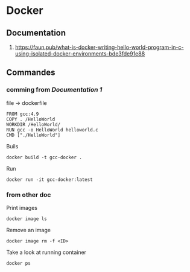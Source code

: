# Docker

## Documentation
1. https://faun.pub/what-is-docker-writing-hello-world-program-in-c-using-isolated-docker-environments-bde3fde91e88

## Commandes
### comming from *Documentation 1*
file -> dockerfile
```
FROM gcc:4.9
COPY . /HelloWorld
WORKDIR /HelloWorld/
RUN gcc -o HelloWorld helloworld.c
CMD ["./HelloWorld"]
```

Buils
```
docker build -t gcc-docker .
```

Run
```
docker run -it gcc-docker:latest
```
### from other doc
Print images
```
docker image ls
```

Remove an image 
```
docker image rm -f <ID>
```

Take a look at running container
```
docker ps
```